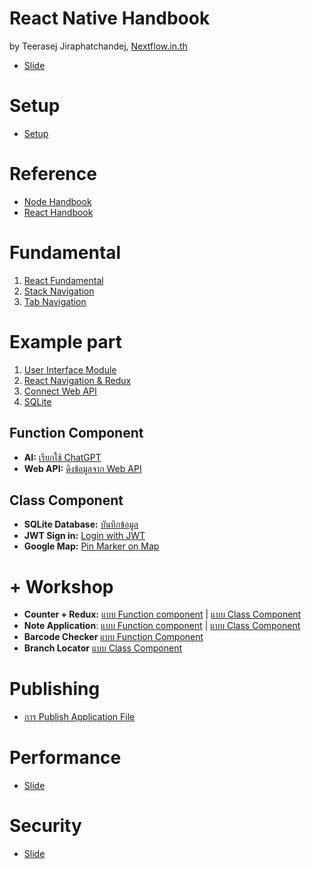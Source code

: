 
# React Native Handbook

by Teerasej Jiraphatchandej, [Nextflow.in.th](https://www.nextflow.in.th)

- [Slide](https://nextflowth-my.sharepoint.com/:b:/g/personal/teerasej_nextflowth_onmicrosoft_com/ERTJ6PlvH91KoFmHI9LwtZ0BFIaPF28IVtiRdksuCImL7Q?e=HD9iDy)

# Setup

- [Setup](setup.md)

# Reference 

- [Node Handbook](https://github.com/teerasej/node-handbook)
- [React Handbook](https://github.com/teerasej/react-handbook)

# Fundamental

1. [React Fundamental](fundamental/react-concept/README.md)
2. [Stack Navigation](stack-navigation/readme.md)
3. [Tab Navigation](tab-navigation/readme.md)


# Example part 

1. [User Interface Module](note-app/3-setup-ui.md)
2. [React Navigation & Redux](fundamental/react-nav-redux/README.md)
3. [Connect Web API](fundamental/react-web-api/README.md)
4. [SQLite](fundamental/react-sqlite/README.md)

## Function Component

- **AI:** [เรียกใช้ ChatGPT](chatgpt-client/README.md)
- **Web API:** [ดึงข้อมูลจาก Web API](example-part/web-api-axios.md)

## Class Component

- **SQLite Database:** [บันทึกข้อมูล](example-part/save-data-sqlite.md)
- **JWT Sign in:** [Login with JWT](example-part/login-with-jwt.md)
- **Google Map:** [Pin Marker on Map](example-part/pin-marker-on-map.md)

# + Workshop 

- **Counter + Redux:** [แบบ Function component](counter-redux-function/readme.md) | [แบบ Class Component](counter-redux/readme.md)
- **Note Application**: [แบบ Function component](note-app-function/README.md) | [แบบ Class Component](note-app/README.md)
- **Barcode Checker** [แบบ Function Component](barcode-checker/README.md)
- **Branch Locator** [แบบ Class Component](branch-locator/README.md)

# Publishing 

- [การ Publish Application File](publishing/readme.md)

# Performance 

- [Slide](https://www.dropbox.com/s/s2fjkiadto2az9o/Performance%20in%20React.pdf?dl=0)


# Security 

- [Slide](https://www.dropbox.com/s/ayj0tqpxea1dphw/Security%20in%20React%20Native.pdf?dl=0)

